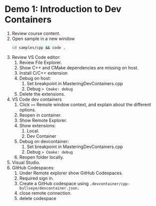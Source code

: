 # Demo 1: Introduction to Dev Containers

1. Review course content.
1. Open sample in a new window
    ```bash
    cd samples/cpp && code .
    ```
1. Review VS Code editor:
    1. Review File Explorer.
    1. Show C++ and CMake dependencies are missing on host.
    1. Install C/C++ extension
    1. Debug on host:
        1. Set breakpoint in MasteringDevContainers.cpp
        1. Debug `> Cmake: debug`
    1. Delete the extensions.
1. VS Code dev containers
    1. Click `><` Remote window context, and explain about the different options.
    1. Reopen in container.
    1. Show Remote Explorer.
    1. Show extensions:
        1. Local.
        1. Dev Container
    1. Debug on devcontainer:
        1. Set breakpoint in MasteringDevContainers.cpp
        1. Debug `> Cmake: debug`
    1. Reopen folder locally.
1. Visual Studio.
1. GitHub Codespaces:
    1. Under Remote explorer show GitHub Codespaces.
    1. Required sign in.
    1. Create a GitHub codespace using `.devcontainer/cpp-bullseye/devcontainer.json.`
    1. close remote connection.
    1. delete codespace

